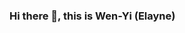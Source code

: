 ### Hi there 👋, this is Wen-Yi (Elayne)

<!--
**elayswew/elayswew** is a ✨ _special_ ✨ repository because its `README.md` (this file) appears on your GitHub profile.

Here are some ideas to get you started:

- Quick overview:
🎓 UCLA, Business Economics major
   Santa Monica College - Certificate of Achievement in Data Science
📖 In Progress: Irvine Valley College - Certificate of Achievement in Web Authoring

- Current Project
